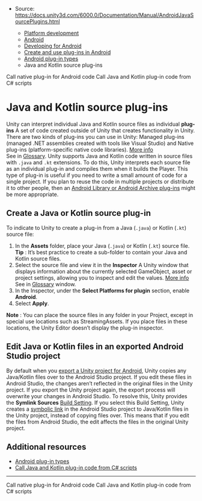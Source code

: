 * Source: https://docs.unity3d.com/6000.0/Documentation/Manual/AndroidJavaSourcePlugins.html

  * [Platform development ](https://docs.unity3d.com/6000.0/Documentation/Manual/PlatformSpecific.html)
  * [Android](https://docs.unity3d.com/6000.0/Documentation/Manual/android.html)
  * [Developing for Android](https://docs.unity3d.com/6000.0/Documentation/Manual/android-developing.html)
  * [Create and use plug-ins in Android](https://docs.unity3d.com/6000.0/Documentation/Manual/PluginsForAndroid.html)
  * [Android plug-in types](https://docs.unity3d.com/6000.0/Documentation/Manual/android-plugin-types.html)
  * Java and Kotlin source plug-ins


[](https://docs.unity3d.com/6000.0/Documentation/Manual/android-native-plugins-call.html)
Call native plug-in for Android code
[](https://docs.unity3d.com/6000.0/Documentation/Manual/android-plugins-java-code-from-c-sharp.html)
Call Java and Kotlin plug-in code from C# scripts
# Java and Kotlin source plug-ins
Unity can interpret individual Java and Kotlin source files as individual **plug-ins** A set of code created outside of Unity that creates functionality in Unity. There are two kinds of plug-ins you can use in Unity: Managed plug-ins (managed .NET assemblies created with tools like Visual Studio) and Native plug-ins (platform-specific native code libraries). [More info](https://docs.unity3d.com/6000.0/Documentation/Manual/plug-ins.html)  
See in [Glossary](https://docs.unity3d.com/6000.0/Documentation/Manual/Glossary.html#Plug-in).
Unity supports Java and Kotlin code written in source files with `.java` and `.kt` extensions. To do this, Unity interprets each source file as an individual plug-in and compiles them when it builds the Player. This type of plug-in is useful if you need to write a small amount of code for a single project. If you plan to reuse the code in multiple projects or distribute it to other people, then an [Android Library or Android Archive plug-ins](https://docs.unity3d.com/6000.0/Documentation/Manual/AndroidAARPlugins.html) might be more appropriate.
## Create a Java or Kotlin source plug-in
To indicate to Unity to create a plug-in from a Java (`.java`) or Kotlin (`.kt`) source file:
  1. In the **Assets** folder, place your Java (`.java`) or Kotlin (`.kt`) source file.  
**Tip** : It’s best practice to create a sub-folder to contain your Java and Kotlin source files.
  2. Select the source file and view it in the **Inspector** A Unity window that displays information about the currently selected GameObject, asset or project settings, allowing you to inspect and edit the values. [More info](https://docs.unity3d.com/6000.0/Documentation/Manual/UsingTheInspector.html)  
See in [Glossary](https://docs.unity3d.com/6000.0/Documentation/Manual/Glossary.html#Inspector) window.
  3. In the Inspector, under the **Select Platforms for plugin** section, enable **Android**.
  4. Select **Apply**.


**Note** : You can place the source files in any folder in your Project, except in special use locations such as StreamingAssets. If you place files in these locations, the Unity Editor doesn’t display the plug-in inspector.
## Edit Java or Kotlin files in an exported Android Studio project
By default when you [export a Unity project for Android](https://docs.unity3d.com/6000.0/Documentation/Manual/android-export-process.html), Unity copies any Java/Kotlin files over to the Android Studio project. If you edit these files in Android Studio, the changes aren’t reflected in the original files in the Unity project. If you export the Unity project again, the export process will overwrite your changes in Android Studio.
To resolve this, Unity provides the **Symlink Sources** [Build Setting](https://docs.unity3d.com/6000.0/Documentation/Manual/android-build-settings.html). If you select this Build Setting, Unity creates a [symbolic link](https://en.wikipedia.org/wiki/Symbolic_link) in the Android Studio project to Java/Kotlin files in the Unity project, instead of copying files over. This means that if you edit the files from Android Studio, the edit affects the files in the original Unity project.
## Additional resources
  * [Android plug-in types](https://docs.unity3d.com/6000.0/Documentation/Manual/android-plugin-types.html)
  * [Call Java and Kotlin plug-in code from C# scripts](https://docs.unity3d.com/6000.0/Documentation/Manual/android-plugins-java-code-from-c-sharp.html)


* * *
[](https://docs.unity3d.com/6000.0/Documentation/Manual/android-native-plugins-call.html)
Call native plug-in for Android code
[](https://docs.unity3d.com/6000.0/Documentation/Manual/android-plugins-java-code-from-c-sharp.html)
Call Java and Kotlin plug-in code from C# scripts

